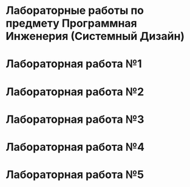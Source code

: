 # Лабораторные работы по предмету Программная Инженерия (Системный Дизайн)

# Лабораторная работа №1

# Лабораторная работа №2

# Лабораторная работа №3

# Лабораторная работа №4

# Лабораторная работа №5
